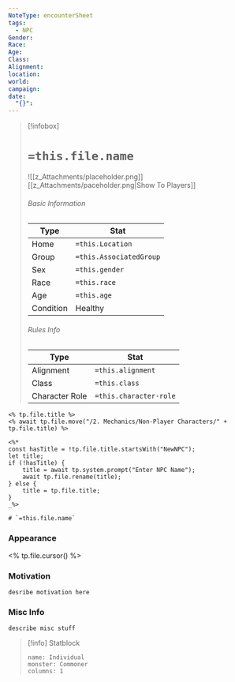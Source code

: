 ```yaml
---
NoteType: encounterSheet
tags:
  - NPC
Gender: 
Race: 
Age: 
Class: 
Alignment: 
location: 
world: 
campaign: 
date:
  "{}":
---
```


> [!infobox]
> # `=this.file.name`
> ![[z_Attachments/placeholder.png]]
> [[z_Attachments/paceholder.png|Show To Players]]
> ###### Basic Information
> Type | Stat |
> ---|---|
> Home | `=this.Location` |
> Group | `=this.AssociatedGroup` |
> Sex | `=this.gender` |
> Race | `=this.race` |
> Age| `=this.age` |
> ﻿﻿Condition | Healthy |
> ###### Rules Info
> Type | Stat |
> ---|---|
> Alignment | `=this.alignment` |
> Class | `=this.class` |
> Character Role | `=this.character-role` |


```
<% tp.file.title %>
<% await tp.file.move("/2. Mechanics/Non-Player Characters/" + tp.file.title) %>

<%*
const hasTitle = !tp.file.title.startsWith("NewNPC");
let title;
if (!hasTitle) {
    title = await tp.system.prompt("Enter NPC Name");
    await tp.file.rename(title);
} else {
    title = tp.file.title;
}
_%>
```


```
# `=this.file.name`
```

### Appearance
<% tp.file.cursor() %>

### Motivation

	desribe motivation here

### Misc Info

	describe misc stuff

> [!info] Statblock
> ```statblock
> name: Individual
> monster: Commoner
> columns: 1
> ```


